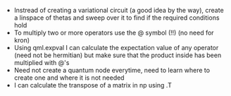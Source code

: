 - Instread of creating a variational circuit (a good idea by the way), create a linspace of thetas and sweep over it to find if the required conditions hold
- To multiply two or more operators use the @ symbol (!!) (no need for kron)
- Using qml.expval I can calculate the expectation value of any operator (need not be hermitian) but make sure that the product inside has been multiplied with @'s 
- Need not create a quantum node everytime, need to learn where to create one and where it is not needed
- I can calculate the transpose of a matrix in np using .T